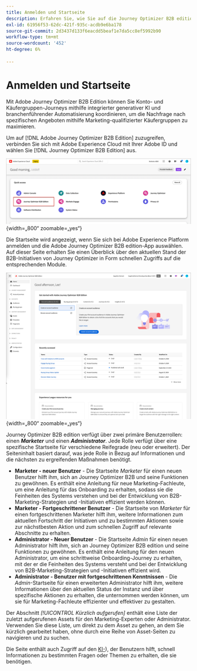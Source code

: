 ```yaml
---
title: Anmelden und Startseite
description: Erfahren Sie, wie Sie auf die Journey Optimizer B2B edition-App zugreifen und die Informationen auf der Startseite verwenden können.
exl-id: 61956f53-62dc-421f-935c-acdb9e6ba178
source-git-commit: 2d3437d133f6eacdd5beaf1e7da5cc8ef5992b90
workflow-type: tm+mt
source-wordcount: '452'
ht-degree: 6%

---
```


# Anmelden und Startseite

Mit Adobe Journey Optimizer B2B Edition können Sie Konto- und Käufergruppen-Journeys mithilfe integrierter generativer KI und branchenführender Automatisierung koordinieren, um die Nachfrage nach spezifischen Angeboten mithilfe Marketing-qualifizierter Käufergruppen zu maximieren.

<!-- Requirements?
-->
Um auf [!DNL Adobe Journey Optimizer B2B Edition] zuzugreifen, verbinden Sie sich mit Adobe Experience Cloud mit Ihrer Adobe ID und wählen Sie [!DNL Journey Optimizer B2B Edition] aus.

![Adobe Experience Platform Apps](./assets/experience-cloud-apps.png){width=„800“ zoomable=„yes“}

Die Startseite wird angezeigt, wenn Sie sich bei Adobe Experience Platform anmelden und die Adobe Journey Optimizer B2B edition-App auswählen. Auf dieser Seite erhalten Sie einen Überblick über den aktuellen Stand der B2B-Initiativen von Journey Optimizer in Form <!-- refined insights and--> schnellen Zugriffs auf die entsprechenden Module. <!-- It also provides information about the ideal next action to take and where to find the comprehensive set of tutorials and documentation. -->

![Journey Optimizer B2B edition-Startseite](./assets/home-page.png){width=„800“ zoomable=„yes“}

Journey Optimizer B2B edition verfügt über zwei primäre Benutzerrollen: einen _**Marketer**_ und einen _**Administrator**_. Jede Rolle verfügt über eine spezifische Startseite für verschiedene Reifegrade (neu oder erweitert). Der Seiteninhalt basiert darauf, was jede Rolle in Bezug auf Informationen und die nächsten zu ergreifenden Maßnahmen benötigt.

* **Marketer - neuer Benutzer** - Die Startseite _Marketer_ für einen neuen Benutzer hilft ihm, sich an Journey Optimizer B2B und seine Funktionen zu gewöhnen. Es enthält eine Anleitung für neue Marketing-Fachleute, um eine Anleitung für das Onboarding zu erhalten, sodass sie die Feinheiten des Systems verstehen und bei der Entwicklung von B2B-Marketing-Strategien und -Initiativen effizient werden können.
* **Marketer - Fortgeschrittener Benutzer** - Die Startseite von _Marketer_ für einen fortgeschrittenen Marketer hilft ihm, weitere Informationen zum aktuellen Fortschritt der Initiativen und zu bestimmten Aktionen sowie zur nächstbesten Aktion und zum schnellen Zugriff auf relevante Abschnitte zu erhalten.
* **Administrator - Neuer Benutzer** - Die Startseite _Admin_ für einen neuen Administrator hilft ihm, sich an Journey Optimizer B2B edition und seine Funktionen zu gewöhnen. Es enthält eine Anleitung für den neuen Administrator, um eine schrittweise Onboarding-Journey zu erhalten, mit der er die Feinheiten des Systems versteht und bei der Entwicklung von B2B-Marketing-Strategien und -Initiativen effizient wird.
* **Administrator - Benutzer mit fortgeschrittenen Kenntnissen** - Die _Admin_-Startseite für einen erweiterten Administrator hilft ihm, weitere Informationen über den aktuellen Status der Instanz und über spezifische Aktionen zu erhalten, die unternommen werden können, um sie für Marketing-Fachleute effizienter und effektiver zu gestalten.

Der Abschnitt _[!UICONTROL Kürzlich aufgerufen]_ enthält eine Liste der zuletzt aufgerufenen Assets für den Marketing-Experten oder Administrator. Verwenden Sie diese Liste, um direkt zu dem Asset zu gehen, an dem Sie kürzlich gearbeitet haben, ohne durch eine Reihe von Asset-Seiten zu navigieren und zu suchen.

Die Seite enthält auch Zugriff auf den [KI-](./ai-assistant/ai-assistant-overview.md)), der Benutzern hilft, schnell Informationen zu bestimmten Fragen oder Themen zu erhalten, die sie benötigen.<!-- and to obtain specific recommendations for their challenges or objectives-->

<!-- 

## Marketer - new user

The Marketer home page for a new user consists of three rows that assist the marketer in getting accustomed to Journey Optimizer B2B and its capabilities. It also provides a view of the latest journeys that have been created, which can serve as a starting point for a new user.

The first row consists of a guided walkthrough for the new marketer to obtain an onboarding walkthrough so that they can understand the nuances of the system and become efficient in developing B2B marketing strategies and initiatives.

The second row consists of the recent AJO B2B journeys that have been created across the platform so that the marketer can get inspiration for the best practices to create an account journey.

The third row consists of the learning resources that can help a marketer gain more information on a specific topic.

## Marketer - advanced user

The Marketer home page for an advanced marketer consists of four rows that assists the marketer in obtaining more information on the current progress of the initiatives and on specific actions and on the next best action to be taken along with quick access to relevant sections.

The first row consists of the next set of actions that a B2B marketer can take based on the previous actions taken and the current state of the initiative, which provides a prompt for the user to make the next move that would align to the objective of the initiatives and help them reach the goals quickly.

The second row consists of the most recent assets accessed by the marketer to make it easier for the marketer to locate them and make updates to the same.

The third row consists of the Key Performance Indicators that can help the marketer gauge the overall performance of the marketing initiatives.

The fourth row consists of the learning resources that can help a marketer gain more information on a specific topic.

## Administrator - new user

The _Admin_ home page for a new administrator consists of three rows that assists the administrator in getting accustomed to Journey Optimizer B2B Edition and its capabilities, and provides a view of the latest journeys that have been created that can serve as a starting point for a new user.

The first row consists of a guided walkthrough for the new marketer to obtain a step-by-step onboarding journey to understand the nuances of the system and become efficient in developing B2B marketing strategies and initiatives with AJO B2B.

The second row consists of the recent assets used by the B2B marketers in a single table to make it easier for the administrator to know which assets are currently under focus.

The third row consists of the learning resources that would help an administrator gain more information on a specific topic.

## Administrator - advanced user

The _Admin_ home page for an advanced administrator consists of four rows that assists the administrator in obtaining more information about the current status of the instance and on specific actions that can be taken to make it more efficient and effective for the marketers.

The first row consists of the next set of actions that an administrator can take based on the previous actions taken and the current state of the instance. It serves as a prompt for the administrator to make the necessary updates to the parameters of the instances such as user permissions or any specific module configurations.

The second row consists of the recent assets used by the B2B marketers in a single table to make it easier for the administrator to know which assets are currently under focus.

The third row consists of the Key Performance Indicators that would help the administrators gauge the progress of the instance in terms of operational parameters such as users and usage.

The fourth row consists of the learning resources that would help the administrator gain more information on a specific topic.

-->